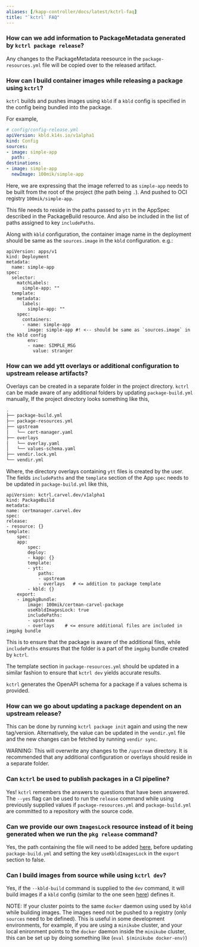 ```yaml
---
aliases: [/kapp-controller/docs/latest/kctrl-faq]
title: "`kctrl` FAQ"
---
```


### How can we add information to PackageMetadata generated by `kctrl package release`?
Any changes to the PackageMetadata reesource in the `package-resources.yml` file will be copied over to the released artifact.

### How can I build container images while releasing a package using `kctrl`?
`kctrl` builds and pushes images using `kbld` if a `kbld` config is specified in the config being bundled into the package.

For example,
```yaml
# config/config-release.yml
apiVersion: kbld.k14s.io/v1alpha1
kind: Config
sources:
- image: simple-app
  path: .
destinations:
- image: simple-app
  newImage: 100mik/simple-app
```
Here, we are expressing that the image referred to as `simple-app` needs to be built from the root of the project (the path being `.`).
And pushed to OCI registry `100mik/simple-app`.

This file needs to reside in the paths passed to `ytt` in the AppSpec described in the PackageBuild resource. And also be included 
in the list of paths assigned to key `includePaths`.

Along with `kbld` configuration, the container image name in the deployment should be same as the `sources.image` in the `kbld` configuration. e.g.:
```
apiVersion: apps/v1
kind: Deployment
metadata:
  name: simple-app
spec:
  selector:
    matchLabels:
      simple-app: ""
  template:
    metadata:
      labels:
        simple-app: ""
    spec:
      containers:
      - name: simple-app
        image: simple-app #! <-- should be same as `sources.image` in the kbld config
        env:
        - name: SIMPLE_MSG
          value: stranger
```

### How can we add ytt overlays or additional configuration to upstream release artifacts?
Overlays can be created in a separate folder in the project directory. `kctrl` can be made aware of any additional folders by updating `package-build.yml` manually,
If the project directory looks something like this,
```bash
.
├── package-build.yml
├── package-resources.yml
├── upstream
│   └── cert-manager.yaml
├── overlays
│   └── overlay.yaml
│   └── values-schema.yaml
├── vendir.lock.yml
└── vendir.yml
```
Where, the directory overlays containing `ytt` files is created by the user. The fields `includePaths` and the `template` section of the App `spec` needs to be updated in `package-build.yml` like this,
```
apiVersion: kctrl.carvel.dev/v1alpha1
kind: PackageBuild
metadata:
name: certmanager.carvel.dev
spec:
release:
- resource: {}
template:
    spec:
    app:
        spec:
        deploy:
        - kapp: {}
        template:
        - ytt:
            paths:
            - upstream
            - overlays   # <= addition to package template
        - kbld: {}
    export:
    - imgpkgBundle:
        image: 100mik/certman-carvel-package
        useKbldImagesLock: true
        includePaths:
        - upstream
        - overlays    # <= ensure additional files are included in imgpkg bundle
```
This is to ensure that the package is aware of the additional files, while `includePaths` ensures that the folder is a part of the `imgpkg` bundle created by `kctrl`.

The template section in `package-resources.yml` should be updated in a similar fashion to ensure that `kctrl dev` yields accurate results.

`kctrl` generates the OpenAPI schema for a package if a values schema is provided.

### How can we go about updating a package dependent on an upstream release?
This can be done by running `kctrl package init` again and using the new tag/version. Alternatively, the value can be updated in the `vendir.yml` file and the new changes can be fetched by running `vendir sync`.

WARNING: This will overwrite any changes to the `/upstream` directory. It is recommended that any additional configuration or overlays should reside in a separate folder.

### Can `kctrl` be used to publish packages in a CI pipeline?
Yes! `kctrl` remembers the answers to questions that have been answered.
The `--yes` flag can be used to run the `release` command while using previously supplied
values if `package-resources.yml` and `package-build.yml` are committed to a repository with the source code.

### Can we provide our own `ImagesLock` resource instead of it being generated when we run the `pkg release` command?
Yes, the path containing the file will need to be added [here](/kapp-controller/docs/develop/kctrl-faq/#how-can-we-add-ytt-overlays-and-values-schema-for-upstream-release-artifacts), before updating `package-build.yml` and setting the key `useKbldImagesLock` in the `export` section to false.

### Can I build images from source while using `kctrl dev`?
Yes, if the `--kbld-build` command is supplied to the `dev` command, it will build images if a `kbld` config (similar to the one seen [here](https://carvel.dev/kapp-controller/docs/latest/kctrl-faq/#how-can-i-build-images-while-releasing-a-package-using-kctrl)) defines it.

NOTE: If your cluster points to the same `docker` daemon using used by `kbld` while building images. The images need not be pushed to a registry (only `sources` need to be defined).
This is useful in some development environments, for example, if you are using a `minikube` cluster, and your local enironment points to the 
`docker` daemon inside the `minikube` cluster, this can be set up by doing something like (`eval $(minikube docker-env)`)
